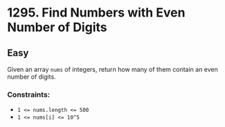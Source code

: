 # 1295. Find Numbers with Even Number of Digits

## Easy

Given an array `nums` of integers, return how many of them contain an even number of digits.


### Constraints:

- `1 <= nums.length <= 500`
- `1 <= nums[i] <= 10^5`
